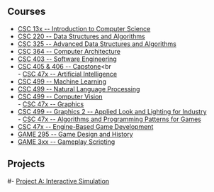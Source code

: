 ## Courses
- [CSC 13x -- Introduction to Computer Science](/courses/Intro/index.md)
- [CSC 220 -- Data Structures and Algorithms](/courses/DSA/index.md)
- [CSC 325 -- Advanced Data Structures and Algorithms](/courses/Intro/index.md)
- [CSC 364 -- Computer Architecture](/courses/Architecture/index.md)
- [CSC 403 -- Software Engineering](/courses/SE/index.md)
- [CSC 405 & 406 -- Capstone](/courses/Capstone/index.md)<br
<br />- [CSC 47x -- Artificial Intelligence](/courses/AI/index.md)
- [CSC 499 -- Machine Learning](/courses/ML/index.md)
- [CSC 499 -- Natural Language Processing](/courses/NLP/index.md)
- [CSC 499 -- Computer Vision](/courses/CV/index.md)
<br />- [CSC 47x -- Graphics](/courses/Graphics/index.md)
- [CSC 499 -- Graphics 2 -- Applied Look and Lighting for Industry](/courses/Graphics2/index.md)
<br />- [CSC 47x -- Algorithms and Programming Patterns for Games](/courses/Intro/index.md)
- [CSC 47x -- Engine-Based Game Development](/courses/Intro/index.md)<br>
- [GAME 295 -- Game Design and History](/courses/Intro/index.md)
- [GAME 3xx -- Gameplay Scripting](/courses/Intro/index.md)


## Projects
#- [Project A: Interactive Simulation](/projects/projectA.md)
